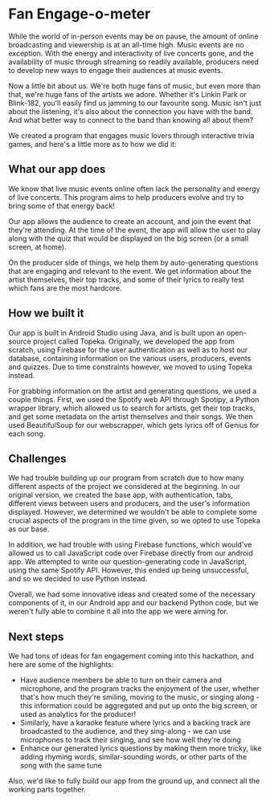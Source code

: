 # Fan Engage-o-meter

While the world of in-person events may be on pause, the amount of online broadcasting and viewership is at an all-time high. Music events are no exception. With the energy and interactivity of live concerts gone, and the availability of music through streaming so readily available, producers need to develop new ways to engage their audiences at music events.

Now a little bit about us. We're both huge fans of music, but even more than that, we're huge fans of the artists we adore. Whether it's Linkin Park or Blink-182, you'll easily find us jamming to our favourite song. Music isn't just about the listening, it's also about the connection you have with the band. And what better way to connect to the band than knowing all about them?

We created a program that engages music lovers through interactive trivia games, and here's a little more as to how we did it:

## What our app does

We know that live music events online often lack the personality and energy of live concerts. This program aims to help producers evolve and try to bring some of that energy back!

Our app allows the audience to create an account, and join the event that they're attending. At the time of the event, the app will allow the user to play along with the quiz that would be displayed on the big screen (or a small screen, at home).

On the producer side of things, we help them by auto-generating questions that are engaging and relevant to the event. We get information about the artist themselves, their top tracks, and some of their lyrics to really test which fans are the most hardcore.

## How we built it

Our app is built in Android Studio using Java, and is built upon an open-source project called Topeka. Originally, we developed the app from scratch, using Firebase for the user authentication as well as to host our database, containing information on the various users, producers, events and quizzes. Due to time constraints however, we moved to using Topeka instead.

For grabbing information on the artist and generating questions, we used a couple things. First, we used the Spotify web API through Spotipy, a Python wrapper library, which allowed us to search for artists, get their top tracks, and get some metadata on the artist themselves and their songs. We then used BeautifulSoup for our webscrapper, which gets lyrics off of Genius for each song.

## Challenges

We had trouble building up our program from scratch due to how many different aspects of the project we considered at the beginning. In our original version, we created the base app, with authentication, tabs, different views between users and producers, and the user's information displayed. However, we determined we wouldn't be able to complete some crucial aspects of the program in the time given, so we opted to use Topeka as our base.

In addition, we had trouble with using Firebase functions, which would've allowed us to call JavaScript code over Firebase directly from our android app. We attempted to write our question-generating code in JavaScript, using the same Spotify API. However, this ended up being unsuccessful, and so we decided to use Python instead.

Overall, we had some innovative ideas and created some of the necessary components of it, in our Android app and our backend Python code, but we weren't fully able to combine it all into the app we were aiming for.

## Next steps

We had tons of ideas for fan engagement coming into this hackathon, and here are some of the highlights:

- Have audience members be able to turn on their camera and microphone, and the program tracks the enjoyment of the user, whether that's how much they're smiling, moving to the music, or singing along - this information could be aggregated and put up onto the big screen, or used as analytics for the producer!
- Similarly, have a karaoke feature where lyrics and a backing track are broadcasted to the audience, and they sing-along - we can use microphones to track their singing, and see how well they're doing
- Enhance our generated lyrics questions by making them more tricky, like adding rhyming words, similar-sounding words, or other parts of the song with the same tune

Also, we'd like to fully build our app from the ground up, and connect all the working parts together. 